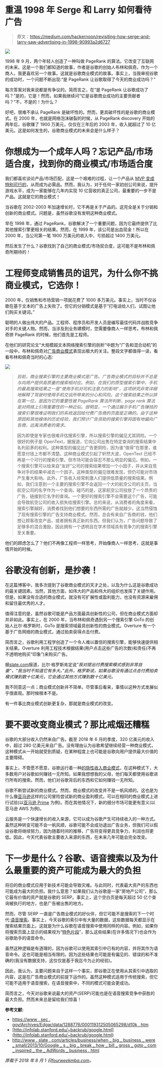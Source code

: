 # 重温 1998 年 Serge 和 Larry 如何看待广告

> 原文：<https://medium.com/hackernoon/revisiting-how-serge-and-larry-saw-advertising-in-1998-90993a2d6727>

![](img/0f9e35239fda38299526387bd825f9a6.png)

1998 年 9 月，两个年轻人创造了一种叫做 PageRank 的算法。它改变了互联网的未来。这是一个我们都知道的故事，作者是谷歌的创始人布林和佩奇。作为一个商人，我更喜欢另一个故事。这就是谷歌商业模式的故事。事实上，当我审视谷歌的成功时，一个问题不断出现:“是 PageRank 让谷歌取得了今天的商业成功吗？”

每次答案对我来说都是有争议的。简而言之，在“是 PageRank 让谷歌成功了吗？”是的，它是！然而，如果我继续问“它是谷歌商业成功的主要贡献者吗？”不，不是的！为什么？

好吧，很难不承认 PageRank 是破坏性的。然而，更具破坏性的是谷歌的商业模式。在 2000 年，也就是网络泡沫破裂的时候，从 PageRank discovery 开始的两年后，谷歌赚了 1900 万美元，仅仅在三年后的 2003 年，收入就超过了 10 亿美元。这是如何发生的，谷歌商业模式的未来会是什么样子？

# 你想成为一个成年人吗？忘记产品/市场适合度，找到你的商业模式/市场适合度

我们都喜欢谈论产品/市场匹配，这是一个艰难的过程，让一个产品从 [MVP 变成特别可行的](https://fourweekmba.com/minimum-viable-product-vs-exceptional-viable-product/)，从而成为必需品。然而，我认为，对于任何一家初创公司来说，提升游戏水平，成为一家能够在几年内实现 10 亿营收的真正公司，最重要的一步不是产品。这就是它的商业模式！

当谷歌在 2002-2003 年加速增长时，它不再是关于产品的。这完全是关于分销和创新的商业模式。问题是，虽然谷歌没有发明这种商业模式。

早在 1998 年，通过 PageRank，谷歌解决了一个重要问题，因为它最终提供了比其他搜索引擎更相关的结果。然而，在 1999 年，该公司是出血现金！所以在 2000 年，当公司第一笔 1900 万美元的收入中，亏损超过 1400 万美元。

然后发生了什么？谷歌找到了自己的商业模式/市场契合度，这可能不是布林和佩奇所期待的！

# 工程师变成销售员的诅咒，为什么你不挑商业模式，它选你！

2000 年，仅销售和市场营销一项就花费了 1000 多万美元。事实上，当时不仅谷歌在基于文本的广告上失败了。但它的分销模式是基于“打电话给人们，试图让他们购买关键词。”

聪明的人做出伟大的产品。工程师、程序员和开发人员是编写最佳代码并战胜竞争对手的关键人物。然而，当涉及到业务建模时，您需要像商人一样思考。布林和佩奇拼 PageRank 的时候，他们首先是工程师。

在他们的研究论文“大规模超文本网络搜索引擎的剖析”中题为“广告和混合动机”的一段中，布林和佩奇对[广告商业模式](https://fourweekmba.com/google-business-model/)表现出极大的关注。整段文字都值得一读，看看布林和佩奇当时的心态:

![](img/0f9e35239fda38299526387bd825f9a6.png)

> *目前，商业搜索引擎的主要商业模式是广告。广告商业模式的目标并不总是与向用户提供高质量的搜索相对应。例如，在我们的原型搜索引擎中，手机的最高搜索结果之一是“使用手机对司机注意力的影响”，这项研究非常详细地解释了驾驶时使用手机交谈所带来的分心和风险。这个搜索结果之所以排在第一位，是因为它的重要性被 PageRank 算法所判断，page rank 算法是对网络上引用重要性的一种近似。很明显，一个通过展示手机广告赚钱的搜索引擎很难证明我们的系统返回给付费广告商的页面是正确的。由于这种原因和其他媒体的历史经验，我们预计广告资助的搜索引擎将固有地偏向广告商，远离消费者的需求。*
> 
> 因为即使是专家也很难评估搜索引擎，所以搜索引擎的偏见尤其阴险。一个很好的例子是 OpenText，据报道，它向公司出售在特定查询的搜索结果中名列前茅的权利。这种类型的偏见比广告更阴险，因为谁“值得”在那里，谁愿意付钱上市都不清楚。这种商业模式引起了轩然大波，OpenText 已经不再是一个可行的搜索引擎。但市场可能会容忍不那么明显的偏见。例如，一个搜索引擎可以给来自“友好”公司的搜索结果增加一个小因子，并从来自竞争对手的结果中减去一个因子。这种类型的偏见很难发现，但仍可能对市场产生重大影响。此外，广告收入经常刺激人们提供低质量的搜索结果。例如，我们注意到一个主要的搜索引擎不会返回一个大的航空公司的主页，当航空公司的名字作为一个查询。碰巧的是，这家航空公司投放了一个昂贵的广告，链接到它名字的查询。一个更好的搜索引擎不会需要这个广告，可能会导致航空公司的收入损失给搜索引擎。总的来说，从消费者的角度来看，搜索引擎越好，消费者找到他们想要的东西所需的广告就越少。这当然侵蚀了现有搜索引擎的广告支持商业模式。然而，总会有来自广告商的钱，他们想让顾客改变产品，或者拥有真正新的东西。但我们认为，广告问题导致了足够多的混合激励，因此拥有一个透明且在学术领域具有竞争力的搜索引擎至关重要。

他们的顾虑怎么了？他们不再像工程师一样思考，开始像商人一样思考，这就是事情开始的时候。

# 谷歌没有创新，是抄袭！

在这篇博客中，我多次提到了谷歌商业模式的天才之处，以及为什么这是谷歌成功的最关键因素。当然，其他方面，如伟大的产品和伟大的组织也发挥了关键作用。但是，如果没有合适的商业模式，就没有可扩展性或盈利能力，也没有资源来雇佣和留住最优秀的人才。

值得注意的是，虽然谷歌可能是产品方面最具创新性的公司，但在商业模式方面却并非如此。事实上，在 2000 年，当布林和佩奇遇到另一个搜索引擎 GoTo 的创始人比尔·格罗斯时，GoTo 是搜索领域最具创新性的商业模式。Overture 有一个基于广告网络的商业模式，通过拍卖获得点击付费。

简而言之，谷歌利用工程学创造了一个令人难以置信的搜索引擎，能够快速提供相关结果。Overture 利用工程技术根据结果(用户点击这些广告的次数)和责任(不再不透明地购买“印象”)来购买广告。

据[slate.com](http://www.slate.com/articles/business/when_big_businesses_were_small/2013/10/google_s_big_break_how_bill_gross_goto_com_inspired_the_adwords_business.html)报道，比尔·格罗斯肯定说“*我对提出付费搜索模式感到非常自豪”，“我当时不知道它有多大。”此外，格罗斯说，如果谷歌没有通过点击付费拍卖模式赚到数十亿美元，它会通过其他方式赚到数十亿美元。*

我不同意这一点；商业模式创新并不简单。尽管事后看来，事情以这种方式发展似乎很直观。那时候根本不是。

有一件事比商业模式创新更复杂，那就是商业模式的改变。

# 要不要改变商业模式？那比戒烟还糟糕

谷歌的大部分收入仍然来自广告。截至 2018 年 6 月的季度，320 亿美元的收入中，超过 280 亿美元来自广告。没有理由认为谷歌希望继续经营一种商业模式，这种模式从一开始就受到质疑，在某种程度上也可能是谷歌向用户提供最大价值的主要障碍。

事实上，不管愿不愿意，谷歌运行着一种[的隐性收入商业模式](https://fourweekmba.com/hidden-revenue-model-google/)，在这种模式下，大多数用户对谷歌如何赚钱一无所知。如果我想想我的父母，他们每天都使用谷歌进行所有的搜索。然而，他们对谷歌背后的东西和它如何赚钱一无所知。

谷歌不断尝试新的商业模式。然而，商业模式的改变并不是一帆风顺的。这也是为什么像[亚马逊](https://fourweekmba.com/cash-conversion-cycle-amazon/)这样的公司冒险尝试新的商业盈利模式，可以在相同的商业模式上进行试验(以[亚马逊 Prime](https://fourweekmba.com/amazon-prime-revenue-model/) 为例)。而在其他情况下，新的细分市场可能更有意义(以亚马逊 AWS 为例)。

云服务是一个快速增长的收入来源，它可以成为谷歌产生可持续收入的一种方式。虽然这种转变可能不会一帆风顺，谷歌可能不会成功退出广告业务，但我们可以假设谷歌将继续努力，因为随着时间的推移，广告将变得更具竞争力，利润也将更低。因此，今天代表谷歌主要收入来源的东西，在未来几年可能会完全改变。

# 下一步是什么？谷歌、语音搜索以及为什么最重要的资产可能成为最大的负担

将旧的商业模式应用于新技术可能会导致灾难。与此同时，代表最大资产的东西也可能成为最大的负担。我什么意思？如果我们认为谷歌是一家“房地产公司”，那么它最有价值的资产就是谷歌的 SERP。事实上，这个空白页是每天超过 50 亿个查询被执行的地方，也是广告被出售的地方。

然而，尽管 SERP 一直是广告商业模式的好伙伴，但它可能不是搜索的下一个时代:[语音搜索](https://fourweekmba.com/what-is-seo-hacking/)。事实上，今天谷歌的索引中有大量的数据，这些数据每天都显示在搜索结果页面上。这就是为什么谷歌在语音搜索中使用同样的内容。例如，如果你将搜索页面上显示的结果视为“[特色片段](https://fourweekmba.com/what-is-seo-hacking/)”，那么这些结果(在许多情况下)也会作为谷歌助手的语音命令。

虽然这种逻辑是有道理的，因为谷歌可以使用其索引中已有的内容，并将其作为语音命令。这也可能是相当有限的。因为这些结果也可能是有偏见的、错误的和不准确的(我没有数据支持，这仅仅是基于我迄今为止的经验)。

因此，我认为，主要问题来自于这样一个事实，即谷歌正在使用从其索引中选取的内容，这是在广告商业模式的前提下运作的。虽然这种模式适用于传统搜索，但它可能不适用于语音搜索，在语音搜索中，不同的模式可能会更成功。

简而言之，今天对谷歌来说最大的资产(SERP)可能也是在语音搜索竞争中获胜的最大负担。然而未来总是留给我们惊喜！

**参考文献:**

*   [https://www . sec . gov/Archives/Edgar/data/1288776/000119312505065298/d10k . htm](https://www.sec.gov/Archives/edgar/data/1288776/000119312505065298/d10k.htm)
*   [http://infolab.stanford.edu/~backrub/google.html](http://infolab.stanford.edu/~backrub/google.html)
*   [http://www . slate . com/articles/business/when _ big _ business _ were _ small/2013/10/Google _ s _ big _ break _ how _ bill _ gross _ goto _ com _ inspired _ the _ AdWords _ business . html](http://www.slate.com/articles/business/when_big_businesses_were_small/2013/10/google_s_big_break_how_bill_gross_goto_com_inspired_the_adwords_business.html)

*原载于 2018 年 8 月 1 日*[*fourweekmba.com*](https://fourweekmba.com/the-future-of-google/)*。*